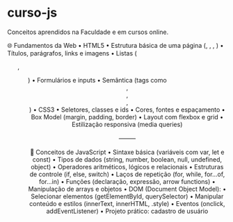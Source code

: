 # curso-js
Conceitos aprendidos na Faculdade e em cursos online.

🌐 Fundamentos da Web
	•	HTML5
	•	Estrutura básica de uma página (<!DOCTYPE html>, <html>, <head>, <body>)
	•	Títulos, parágrafos, links e imagens
	•	Listas (<ul>, <ol>)
	•	Formulários e inputs
	•	Semântica (tags como <header>, <main>, <footer>, <section>)
	•	CSS3
	•	Seletores, classes e ids
	•	Cores, fontes e espaçamento
	•	Box Model (margin, padding, border)
	•	Layout com flexbox e grid
	•	Estilização responsiva (media queries)

⸻

📘 Conceitos de JavaScript
	•	Sintaxe básica (variáveis com var, let e const)
	•	Tipos de dados (string, number, boolean, null, undefined, object)
	•	Operadores aritméticos, lógicos e relacionais
	•	Estruturas de controle (if, else, switch)
	•	Laços de repetição (for, while, for...of, for...in)
	•	Funções (declaração, expressão, arrow functions)
	•	Manipulação de arrays e objetos
	•	DOM (Document Object Model):
	•	Selecionar elementos (getElementById, querySelector)
	•	Manipular conteúdo e estilos (innerText, innerHTML, .style)
	•	Eventos (onclick, addEventListener)
	•	Projeto prático: cadastro de usuário